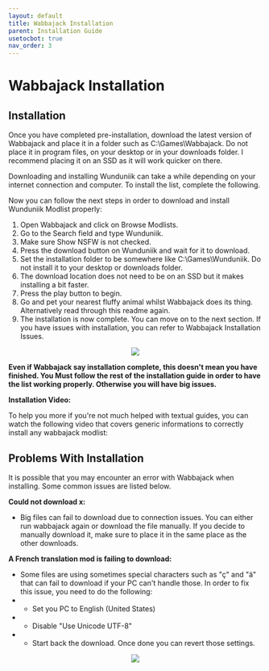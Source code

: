 ```yaml
---
layout: default
title: Wabbajack Installation
parent: Installation Guide
usetocbot: true
nav_order: 3
---
```


# Wabbajack Installation

## Installation

Once you have completed pre-installation, download the latest version of Wabbajack and place it in a folder such as C:\Games\Wabbajack. Do not place it in program files, on your desktop or in your downloads folder. I recommend placing it on an SSD as it will work quicker on there.

Downloading and installing Wunduniik can take a while depending on your internet connection and computer. To install the list, complete the following.

Now you can follow the next steps in order to download and install Wunduniik Modlist properly:
1. Open Wabbajack and click on Browse Modlists.
2. Go to the Search field and type Wunduniik.
3. Make sure Show NSFW is not checked.
5. Press the download button on Wunduniik and wait for it to download.
6. Set the installation folder to be somewhere like C:\Games\Wunduniik. Do not install it to your desktop or downloads folder.
7. The download location does not need to be on an SSD but it makes installing a bit faster.
8. Press the play button to begin.
9. Go and pet your nearest fluffy animal whilst Wabbajack does its thing. Alternatively read through this readme again.
10. The installation is now complete. You can move on to the next section. If you have issues with installation, you can refer to Wabbajack Installation Issues.

<p align="center">
 <img src="https://static.wixstatic.com/media/579922_21d8bf52feba448a8f93b5f734f3f2eb~mv2.png/v1/fill/w_600,h_313,al_c,q_85,usm_0.66_1.00_0.01,enc_avif,quality_auto/Wunduniik_Wabbajack.png">
</p>
 
**Even if Wabbajack say installation complete, this doesn't mean you have finished. You Must follow the rest of the installation guide in order to have the list working properly. Otherwise you will have big issues.**

**Installation Video:**

To help you more if you're not much helped with textual guides, you can watch the following video that covers generic informations to correctly install any wabbajack modlist:

## Problems With Installation

It is possible that you may encounter an error with Wabbajack when installing. Some common issues are listed below.

__Could not download x:__
- Big files can fail to download due to connection issues. You can either run wabbajack again or download the file manually. If you decide to manually download it, make sure to place it in the same place as the other downloads.

__A French translation mod is failing to download:__
- Some files are using sometimes special characters such as "ç" and "ä" that can fail to download if your PC can't handle those. In order to fix this issue, you need to do the following: 
- - Set you PC to English (United States)​
- - Disable "Use Unicode UTF-8"
- - Start back the download. Once done you can revert those settings.
    
<p align="center">
 <img src="https://static.wixstatic.com/media/579922_f5f5162f09f44b7dbcdf7719ae3699df~mv2.png/v1/fill/w_578,h_542,al_c,q_85,enc_avif,quality_auto/579922_f5f5162f09f44b7dbcdf7719ae3699df~mv2.png">
</p>
